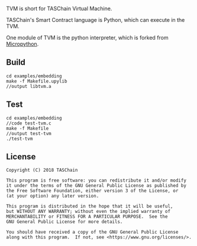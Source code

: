 TVM is short for TASChain Virtual Machine.

TASChain's Smart Contract language is Python, which can execute in the TVM.

One module of TVM is the python interpreter, which is forked from [Micropython](https://github.com/micropython/micropython).


## Build

```shell
cd examples/embedding
make -f Makefile.upylib
//output libtvm.a
```



## Test

```shell
cd examples/embedding
//code test-tvm.c
make -f Makefile
//output test-tvm
./test-tvm
```



## License

```
Copyright (C) 2018 TASChain

This program is free software: you can redistribute it and/or modify
it under the terms of the GNU General Public License as published by
the Free Software Foundation, either version 3 of the License, or
(at your option) any later version.

This program is distributed in the hope that it will be useful,
but WITHOUT ANY WARRANTY; without even the implied warranty of
MERCHANTABILITY or FITNESS FOR A PARTICULAR PURPOSE.  See the
GNU General Public License for more details.

You should have received a copy of the GNU General Public License
along with this program.  If not, see <https://www.gnu.org/licenses/>.
```
